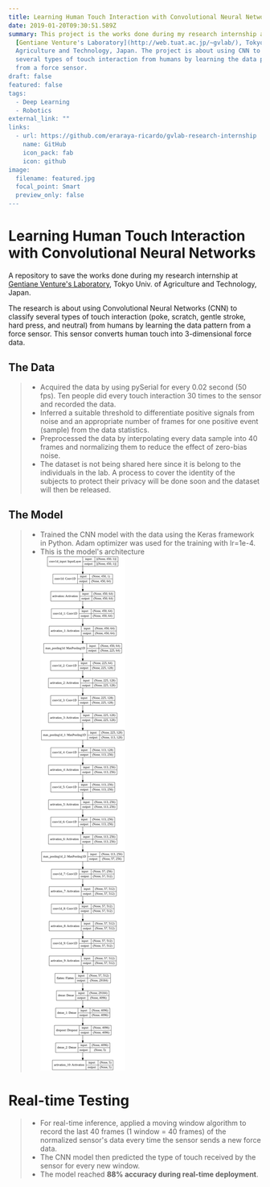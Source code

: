 ```yaml
---
title: Learning Human Touch Interaction with Convolutional Neural Networks
date: 2019-01-20T09:30:51.589Z
summary: This project is the works done during my research internship at
  [Gentiane Venture's Laboratory](http://web.tuat.ac.jp/~gvlab/), Tokyo Univ. of
  Agriculture and Technology, Japan. The project is about using CNN to classify
  several types of touch interaction from humans by learning the data pattern
  from a force sensor.
draft: false
featured: false
tags:
  - Deep Learning
  - Robotics
external_link: ""
links:
  - url: https://github.com/eraraya-ricardo/gvlab-research-internship
    name: GitHub
    icon_pack: fab
    icon: github
image:
  filename: featured.jpg
  focal_point: Smart
  preview_only: false
---
```


# Learning Human Touch Interaction with Convolutional Neural Networks
A repository to save the works done during my research internship at [Gentiane Venture's Laboratory](http://web.tuat.ac.jp/~gvlab/), Tokyo Univ. of Agriculture and Technology, Japan.

The research is about using Convolutional Neural Networks (CNN) to classify several types of touch interaction (poke, scratch, gentle stroke, hard press, and neutral) from humans by learning the data pattern from a force sensor. This sensor converts human touch into 3-dimensional force data.

## The Data <br>
> * Acquired the data by using pySerial for every 0.02 second (50 fps). Ten people did every touch interaction 30 times to the sensor and recorded the data. <br>
> * Inferred a suitable threshold to differentiate positive signals from noise and an appropriate number of frames for one positive event (sample) from the data statistics. <br>
> * Preprocessed the data by interpolating every data sample into 40 frames and normalizing them to reduce the effect of zero-bias noise. <br>
> * The dataset is not being shared here since it is belong to the individuals in the lab. A process to cover the identity of the subjects to protect their privacy will be done soon and the dataset will then be released.

## The Model
> * Trained the CNN model with the data using the Keras framework in Python. Adam optimizer was used for the training with lr=1e-4. <br>
> * This is the model's architecture <br>
![arch plot](https://github.com/eraraya-ricardo/gvlab-research-internship/blob/main/architecture_plot.png)

# Real-time Testing
> * For real-time inference, applied a moving window algorithm to record the last 40 frames (1 window = 40 frames) of the normalized sensor's data every time the sensor sends a new force data. <br>
> * The CNN model then predicted the type of touch received by the sensor for every new window. <br>
> * The model reached **88% accuracy during real-time deployment**. <br>
